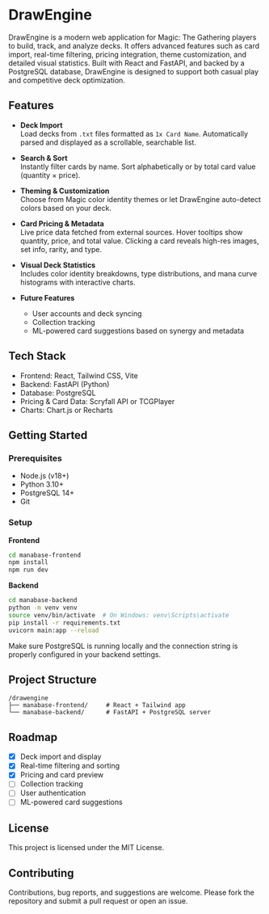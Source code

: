 # DrawEngine

DrawEngine is a modern web application for Magic: The Gathering players to build, track, and analyze decks. It offers advanced features such as card import, real-time filtering, pricing integration, theme customization, and detailed visual statistics. Built with React and FastAPI, and backed by a PostgreSQL database, DrawEngine is designed to support both casual play and competitive deck optimization.

## Features

- **Deck Import**  
  Load decks from `.txt` files formatted as `1x Card Name`. Automatically parsed and displayed as a scrollable, searchable list.

- **Search & Sort**  
  Instantly filter cards by name. Sort alphabetically or by total card value (quantity × price).

- **Theming & Customization**  
  Choose from Magic color identity themes or let DrawEngine auto-detect colors based on your deck.

- **Card Pricing & Metadata**  
  Live price data fetched from external sources. Hover tooltips show quantity, price, and total value. Clicking a card reveals high-res images, set info, rarity, and type.

- **Visual Deck Statistics**  
  Includes color identity breakdowns, type distributions, and mana curve histograms with interactive charts.

- **Future Features**
  - User accounts and deck syncing
  - Collection tracking
  - ML-powered card suggestions based on synergy and metadata

## Tech Stack

- Frontend: React, Tailwind CSS, Vite
- Backend: FastAPI (Python)
- Database: PostgreSQL
- Pricing & Card Data: Scryfall API or TCGPlayer
- Charts: Chart.js or Recharts

## Getting Started

### Prerequisites

- Node.js (v18+)
- Python 3.10+
- PostgreSQL 14+
- Git

### Setup

**Frontend**
```bash
cd manabase-frontend
npm install
npm run dev
```

**Backend**
```bash
cd manabase-backend
python -m venv venv
source venv/bin/activate  # On Windows: venv\Scripts\activate
pip install -r requirements.txt
uvicorn main:app --reload
```

Make sure PostgreSQL is running locally and the connection string is properly configured in your backend settings.

## Project Structure

```text
/drawengine
├── manabase-frontend/     # React + Tailwind app
└── manabase-backend/      # FastAPI + PostgreSQL server
```

## Roadmap

- [x] Deck import and display
- [x] Real-time filtering and sorting
- [x] Pricing and card preview
- [ ] Collection tracking
- [ ] User authentication
- [ ] ML-powered card suggestions

## License

This project is licensed under the MIT License.

## Contributing

Contributions, bug reports, and suggestions are welcome. Please fork the repository and submit a pull request or open an issue.
